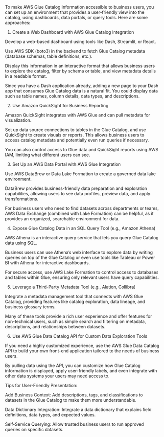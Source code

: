 To make AWS Glue Catalog information accessible to business users, you can set up an environment that provides a user-friendly view into the catalog, using dashboards, data portals, or query tools. Here are some approaches:

1. Create a Web Dashboard with AWS Glue Catalog Integration

Develop a web-based dashboard using tools like Dash, Streamlit, or React.

Use AWS SDK (boto3) in the backend to fetch Glue Catalog metadata (database schemas, table definitions, etc.).

Display this information in an interactive format that allows business users to explore the catalog, filter by schema or table, and view metadata details in a readable format.

Since you have a Dash application already, adding a new page to your Dash app that consumes Glue Catalog data is a natural fit. You could display data such as table names, column details, data types, and descriptions.


2. Use Amazon QuickSight for Business Reporting

Amazon QuickSight integrates with AWS Glue and can pull metadata for visualization.

Set up data source connections to tables in the Glue Catalog, and use QuickSight to create visuals or reports. This allows business users to access catalog metadata and potentially even run queries if necessary.

You can also control access to Glue data and QuickSight reports using AWS IAM, limiting what different users can see.


3. Set Up an AWS Data Portal with AWS Glue Integration

Use AWS DataBrew or Data Lake Formation to create a governed data lake environment.

DataBrew provides business-friendly data preparation and exploration capabilities, allowing users to see data profiles, preview data, and apply transformations.

For business users who need to find datasets across departments or teams, AWS Data Exchange (combined with Lake Formation) can be helpful, as it provides an organized, searchable environment for data.


4. Expose Glue Catalog Data in an SQL Query Tool (e.g., Amazon Athena)

AWS Athena is an interactive query service that lets you query Glue Catalog data using SQL.

Business users can use Athena’s web interface to explore data by writing queries on top of the Glue Catalog or even use tools like Tableau or Power BI with Athena for interactive dashboards.

For secure access, use AWS Lake Formation to control access to databases and tables within Glue, ensuring only relevant users have query capabilities.


5. Leverage a Third-Party Metadata Tool (e.g., Alation, Collibra)

Integrate a metadata management tool that connects with AWS Glue Catalog, providing features like catalog exploration, data lineage, and business glossary terms.

Many of these tools provide a rich user experience and offer features for non-technical users, such as simple search and filtering on metadata, descriptions, and relationships between datasets.


6. Use AWS Glue Data Catalog API for Custom Data Exploration Tools

If you need a highly customized experience, use the AWS Glue Data Catalog API to build your own front-end application tailored to the needs of business users.

By pulling data using the API, you can customize how Glue Catalog information is displayed, apply user-friendly labels, and even integrate with other data systems your users may need access to.


Tips for User-Friendly Presentation:

Add Business Context: Add descriptions, tags, and classifications to datasets in the Glue Catalog to make them more understandable.

Data Dictionary Integration: Integrate a data dictionary that explains field definitions, data types, and expected values.

Self-Service Querying: Allow trusted business users to run approved queries on specific datasets.



